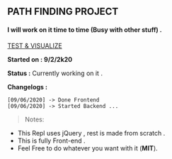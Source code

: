 ## PATH FINDING PROJECT
#### I will work on it time to time  (Busy with other stuff) .

[TEST & VISUALIZE](https://pathfinder--0x544d.repl.co) 


**Started on  : 9/2/2k20**

**Status :** Currently working on it . 

**Changelogs :**

```
[09/06/2020] -> Done Frontend
[09/06/2020] -> Started Backend ...
```

>Notes:

+ This Repl uses jQuery , rest is made from scratch .
+ This is fully Front-end .
+ Feel Free to do whatever you want with it (**MIT**).
